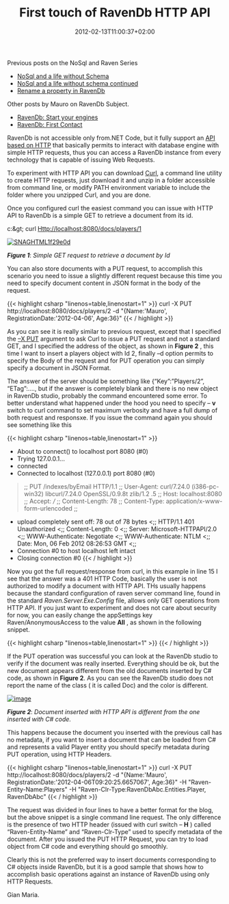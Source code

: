 ﻿---
title: "First touch of RavenDb HTTP API"
description: ""
date: 2012-02-13T11:00:37+02:00
draft: false
tags: [RavenDB]
categories: [NoSql,RavenDB]
---
Previous posts on the NoSql and Raven Series

- [NoSql and a life without Schema](http://www.codewrecks.com/blog/index.php/2012/02/04/nosql-and-a-life-without-schema/)
- [NoSql and a life without schema continued](http://www.codewrecks.com/blog/index.php/2012/02/06/nosql-and-a-life-without-schema-continued/)
- [Rename a property in RavenDb](http://www.codewrecks.com/blog/index.php/2012/02/08/rename-a-property-in-ravendb)

Other posts by Mauro on RavenDb Subject.

- [RavenDb: Start your engines](http://mauroservienti.blogspot.com/2012/01/ravendb-start-your-engines.html)
- [RavenDb: First Contact](http://mauroservienti.blogspot.com/2012/02/ravendb-first-contact.html)

RavenDb is not accessible only from.NET Code, but it fully support an [API based on HTTP](http://old.ravendb.net/documentation/docs-http-api-index) that basically permits to interact with database engine with simple HTTP requests, thus you can access a RavenDb instance from every technology that is capable of issuing Web Requests.

To experiment with HTTP API you can download [Curl](http://curl.haxx.se/download.html), a command line utility to create HTTP requests, just download it and unzip in a folder accessible from command line, or modify PATH environment variable to include the folder where you unzipped Curl, and you are done.

Once you configured curl the easiest command you can issue with HTTP API to RavenDb is a simple GET to retrieve a document from its id.

c:\&gt; curl [Http://localhost:8080/docs/players/1](http://localhost:8080/docs/players/1)

[![SNAGHTML1f29e0d](http://www.codewrecks.com/blog/wp-content/uploads/2012/02/SNAGHTML1f29e0d_thumb.png "SNAGHTML1f29e0d")](http://www.codewrecks.com/blog/wp-content/uploads/2012/02/SNAGHTML1f29e0d.png)

 ***Figure 1***: *Simple GET request to retrieve a document by Id*

You can also store documents with a PUT request, to accomplish this scenario you need to issue a slightly different request because this time you need to specify document content in JSON format in the body of the request.

{{< highlight csharp "linenos=table,linenostart=1" >}}
curl -X PUT http://localhost:8080/docs/players/2 -d "{Name:'Mauro', RegistrationDate:'2012-04-06', Age:36}"
{{< / highlight >}}

As you can see it is really similar to previous request, except that I specified the [–X PUT](http://old.ravendb.net/documentation/docs-http-api-update) argument to ask Curl to issue a PUT request and not a standard GET, and I specified the address of the object, as shown in  **Figure 2** , this time I want to insert a players object with Id 2, finally –d option permits to specify the Body of the request and for PUT operation you can simply specify a document in JSON Format.

The answer of the server should be something like {“Key”:”Players/2”, “ETag”:…., but if the answer is completely blank and there is no new object in RavenDb studio, probably the command encountered some error. To better understand what happened under the hood you need to specify – **v** switch to curl command to set maximum verbosity and have a full dump of both request and responsxe. If you issue the command again you should see something like this

{{< highlight csharp "linenos=table,linenostart=1" >}}
 
* About to connect() to localhost port 8080 (#0)
* Trying 127.0.0.1...
* connected
* Connected to localhost (127.0.0.1) port 8080 (#0)
>;; PUT /indexes/byEmail HTTP/1.1
>;; User-Agent: curl/7.24.0 (i386-pc-win32) libcurl/7.24.0 OpenSSL/0.9.8t zlib/1.2
.5
>;; Host: localhost:8080
>;; Accept: */*
>;; Content-Length: 78
>;; Content-Type: application/x-www-form-urlencoded
>;;
* upload completely sent off: 78 out of 78 bytes
<;; HTTP/1.1 401 Unauthorized
<;; Content-Length: 0
<;; Server: Microsoft-HTTPAPI/2.0
<;; WWW-Authenticate: Negotiate
<;; WWW-Authenticate: NTLM
<;; Date: Mon, 06 Feb 2012 08:26:53 GMT
<;;
* Connection #0 to host localhost left intact
* Closing connection #0
{{< / highlight >}}

Now you got the full request/response from curl, in this example in line 15 I see that the answer was a 401 HTTP Code, basically the user is not authorized to modify a document with HTTP API. THs usually happens because the standard configuration of raven server command line, found in the standard *Raven.Server.Exe.Config* file, allows only GET operations from HTTP API. If you just want to experiment and does not care about security for now, you can easily change the appSettings key Raven/AnonymousAccess to the value  **All** , as shown in the following snippet.

{{< highlight csharp "linenos=table,linenostart=1" >}}
<appSettings>
<add key="Raven/Port" value="*"/>
<add key="Raven/DataDir" value="~\Data"/>
<add key="Raven/AnonymousAccess" value="All"/>
</appSettings>
{{< / highlight >}}

If the PUT operation was successful you can look at the RavenDb studio to verify if the document was really inserted. Everything should be ok, but the new document appears different from the old documents inserted by C# code, as shown in  **Figure 2**. As you can see the RavenDb studio does not report the name of the class ( it is called Doc) and the color is different.

[![image](http://www.codewrecks.com/blog/wp-content/uploads/2012/02/image_thumb7.png "image")](http://www.codewrecks.com/blog/wp-content/uploads/2012/02/image7.png)

 ***Figure 2***: *Document inserted with HTTP API is different from the one inserted with C# code.*

This happens because the document you inserted with the previous call has no metadata, if you want to insert a document that can be loaded from C# and represents a valid Player entity you should specify metadata during PUT operation, using HTTP Headers.

{{< highlight csharp "linenos=table,linenostart=1" >}}
curl -X PUT http://localhost:8080/docs/players/2
-d "{Name:'Mauro', RegistrationDate:'2012-04-06T09:20:25.6657067', Age:36}"
-H "Raven-Entity-Name:Players"
-H "Raven-Clr-Type:RavenDbAbc.Entities.Player, RavenDbAbc"
{{< / highlight >}}

The request was divided in four lines to have a better format for the blog, but the above snippet is a single command line request. The only difference is the presence of two HTTP header (issued with curl switch – **H** ) called “Raven-Entity-Name” and “Raven-Clr-Type” used to specify metadata of the document. After you issued the PUT HTTP Request, you can try to load object from C# code and everything should go smoothly.

Clearly this is not the preferred way to insert documents corresponding to C# objects inside RavenDb, but it is a good sample that shows how to accomplish basic operations against an instance of RavenDb using only HTTP Requests.

Gian Maria.
